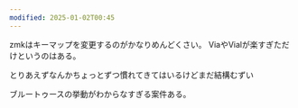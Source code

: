 ```yaml
---
modified: 2025-01-02T00:45
---
```


zmkはキーマップを変更するのがかなりめんどくさい。
ViaやVialが楽すぎただけというのはある。

とりあえずなんかちょっとずつ慣れてきてはいるけどまだ結構むずい

ブルートゥースの挙動がわからなすぎる案件ある。
